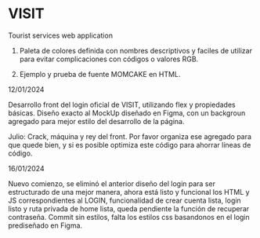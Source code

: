 # VISIT
Tourist services web application


1. Paleta de colores definida con nombres descriptivos y faciles de utilizar para evitar complicaciones con códigos o valores RGB.

2. Ejemplo y prueba de fuente MOMCAKE en HTML.

12/01/2024

Desarrollo front del login oficial de VISIT, utilizando flex y propiedades básicas. Diseño exacto al MockUp diseñado en Figma, con un backgroun agregado para mejor estilo del desarrollo de la página.

Julio: Crack, máquina y rey del front. Por favor organiza ese agregado para que quede bien, y si es posible optimiza este código para ahorrar líneas de código.

16/01/2024

Nuevo comienzo, se eliminó el anterior diseño del login para ser estructurado de una mejor manera, ahora está listo y funcional los HTML y JS correspondientes al LOGIN, funcionalidad de crear cuenta lista, login listo y ruta privada de home lista, queda pendiente la función de recuperar contraseña. Commit sin estilos, falta los estilos css basandonos en el login prediseñado en Figma.
